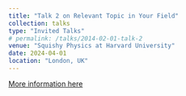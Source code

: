 ```yaml
---
title: "Talk 2 on Relevant Topic in Your Field"
collection: talks
type: "Invited Talks"
# permalink: /talks/2014-02-01-talk-2
venue: "Squishy Physics at Harvard University"
date: 2024-04-01
location: "London, UK"
---
```


[More information here](http://example2.com)

<!-- This is a description of your talk, which is a markdown files that can be all markdown-ified like any other post. Yay markdown! -->
